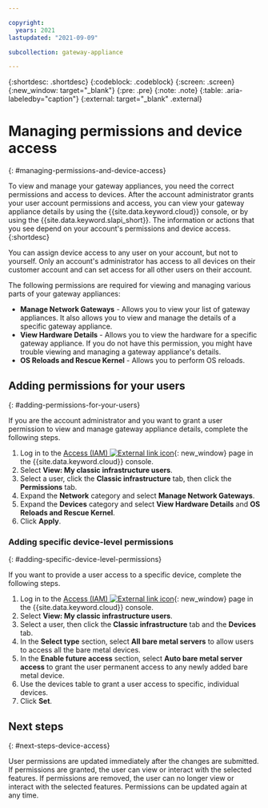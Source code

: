 ```yaml
---

copyright:
  years: 2021
lastupdated: "2021-09-09"

subcollection: gateway-appliance

---
```


{:shortdesc: .shortdesc}
{:codeblock: .codeblock}
{:screen: .screen}
{:new_window: target="_blank"}
{:pre: .pre}
{:note: .note}
{:table: .aria-labeledby="caption"}
{:external: target="_blank" .external}


# Managing permissions and device access
{: #managing-permissions-and-device-access}

To view and manage your gateway appliances, you need the correct permissions and access to devices. After the account administrator grants your user account permissions and access, you can view your gateway appliance details by using the {{site.data.keyword.cloud}} console, or by using the {{site.data.keyword.slapi_short}}. The information or actions that you see depend on your account's permissions and device access.
{:shortdesc}

You can assign device access to any user on your account, but not to yourself. Only an account's administrator has access to all devices on their customer account and can set access for all other users on their account.

The following permissions are required for viewing and managing various parts of your gateway appliances:

* **Manage Network Gateways** - Allows you to view your list of gateway appliances. It also allows you to view and manage the details of a specific gateway appliance.
* **View Hardware Details** - Allows you to view the hardware for a specific gateway appliance. If you do not have this permission, you might have trouble viewing and managing a gateway appliance's details.
* **OS Reloads and Rescue Kernel** - Allows you to perform OS reloads.

## Adding permissions for your users
{: #adding-permissions-for-your-users}

If you are the account administrator and you want to grant a user permission to view and manage gateway appliance details, complete the following steps.

1. Log in to the [Access (IAM) ![External link icon](../icons/launch-glyph.svg "External link icon")](https://cloud.ibm.com/iam/users){: new_window} page in the {{site.data.keyword.cloud}} console.
2. Select **View: My classic infrastructure users**.
3. Select a user, click the **Classic infrastructure** tab, then click the **Permissions** tab.
4. Expand the **Network** category and select **Manage Network Gateways**.
5. Expand the **Devices** category and select **View Hardware Details** and **OS Reloads and Rescue Kernel**.
6. Click **Apply**.

### Adding specific device-level permissions
{: #adding-specific-device-level-permissions}

If you want to provide a user access to a specific device, complete the following steps.

1. Log in to the [Access (IAM) ![External link icon](../icons/launch-glyph.svg "External link icon")](https://cloud.ibm.com/iam/users){: new_window} page in the {{site.data.keyword.cloud}} console.
2. Select **View: My classic infrastructure users**.
3. Select a user, then click the **Classic infrastructure** tab and the **Devices** tab.
4. In the **Select type** section, select **All bare metal servers** to allow users to access all the bare metal devices.
5. In the **Enable future access** section, select **Auto bare metal server access** to grant the user permanent access to any newly added bare metal device.
6. Use the devices table to grant a user access to specific, individual devices.
7. Click **Set**.

## Next steps
{: #next-steps-device-access}

User permissions are updated immediately after the changes are submitted. If permissions are granted, the user can view or interact with the selected features. If permissions are removed, the user can no longer view or interact with the selected features. Permissions can be updated again at any time.
